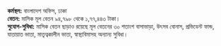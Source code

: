 **কর্মস্থল:** বাংলাদেশ অফিস, ঢাকা  
**বেতন:** মাসিক মূল বেতন ৯৪,৭৯৮ থেকে ১,৭৭,৪৪৩ টাকা।  
**সুযোগ-সুবিধা:** মাসিক বেতন ছাড়াও রয়েছে মূল বেতনের ৩০ শতাংশ বাসাভাড়া, উৎসব বোনাস, প্রভিডেন্ট ফান্ড, যাতায়াত ভাতা, মাতৃত্বকালীন ভাতা, স্বাস্থ্যবিমাসহ অন্যান্য সুবিধা।
